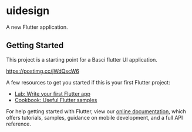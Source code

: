 # uidesign

A new Flutter application.

## Getting Started

This project is a starting point for a Basci flutter UI application.

https://postimg.cc/jWdQscW6

A few resources to get you started if this is your first Flutter project:

- [Lab: Write your first Flutter app](https://flutter.dev/docs/get-started/codelab)
- [Cookbook: Useful Flutter samples](https://flutter.dev/docs/cookbook)

For help getting started with Flutter, view our
[online documentation](https://flutter.dev/docs), which offers tutorials,
samples, guidance on mobile development, and a full API reference.
